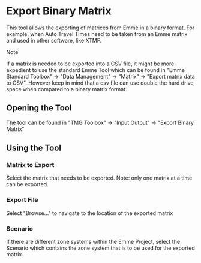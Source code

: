 ﻿# Export Binary Matrix

This tool allows the exporting of matrices from Emme in a binary format. For example, when Auto Travel Times need to be taken from an Emme matrix and used in other software, like XTMF.

> [!NOTE]
> If a matrix is needed to be exported into a CSV file, it might be more expedient to use the standard Emme Tool which can be found in "Emme Standard Toolbox" -> "Data Management" -> "Matrix" -> "Export matrix data to CSV". However keep in mind that a csv file can use double the hard drive space when compared to a binary matrix format.

## Opening the Tool

The tool can be found in "TMG Toolbox" -> "Input Output" -> "Export Binary Matrix"

## Using the Tool

### Matrix to Export

Select the matrix that needs to be exported. Note: only one matrix at a time can be exported.

### Export File

Select "Browse..." to navigate to the location of the exported matrix

### Scenario

If there are different zone systems within the Emme Project, select the Scenario which contains the zone system that is to be used for the exported matrix.
